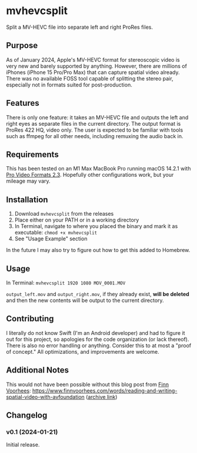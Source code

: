 # mvhevcsplit

 Split a MV-HEVC file into separate left and right ProRes files.

## Purpose

As of January 2024, Apple's MV-HEVC format for stereoscopic video is very new and barely supported by anything. However, there are millions of iPhones (iPhone 15 Pro/Pro Max) that can capture spatial video already. There was no available FOSS tool capable of splitting the stereo pair, especially not in formats suited for post-production.

## Features

There is only one feature: it takes an MV-HEVC file and outputs the left and right eyes as separate files in the current directory. The output format is ProRes 422 HQ, video only. The user is expected to be familiar with tools such as ffmpeg for all other needs, including remuxing the audio back in.

## Requirements

This has been tested on an M1 Max MacBook Pro running macOS 14.2.1 with [Pro Video Formats 2.3](https://support.apple.com/kb/DL2100?viewlocale=en_US&locale=en_US). Hopefully other configurations work, but your mileage may vary.

## Installation

1. Download `mvhevcsplit` from the releases
2. Place either on your PATH or in a working directory
3. In Terminal, navigate to where you placed the binary and mark it as executable: `chmod +x mvhevcsplit`
4. See "Usage Example" section

In the future I may also try to figure out how to get this added to Homebrew.

## Usage

In Terminal: `mvhevcsplit 1920 1080 MOV_0001.MOV`

`output_left.mov` and `output_right.mov`, if they already exist, **will be deleted** and then the new contents will be output to the current directory.

## Contributing

I literally do not know Swift (I'm an Android developer) and had to figure it out for this project, so apologies for the code organization (or lack thereof). There is also no error handling or anything. Consider this to at most a "proof of concept." All optimizations, and improvements are welcome.

## Additional Notes

This would not have been possible without this blog post from [Finn Voorhees](https://github.com/finnvoor): <https://www.finnvoorhees.com/words/reading-and-writing-spatial-video-with-avfoundation> ([archive link](https://web.archive.org/web/20240117091738/https://www.finnvoorhees.com/words/reading-and-writing-spatial-video-with-avfoundation))

## Changelog

### v0.1 (2024-01-21)

Initial release.
